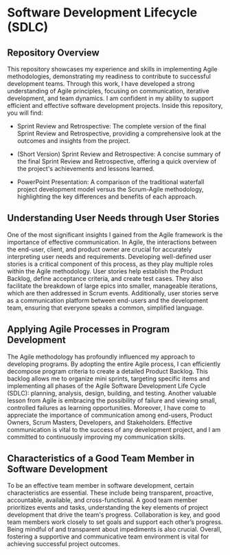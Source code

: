 # Software Development Lifecycle (SDLC)

## Repository Overview
This repository showcases my experience and skills in implementing Agile methodologies, demonstrating my readiness to contribute to successful development teams. Through this work, I have developed a strong understanding of Agile principles, focusing on communication, iterative development, and team dynamics. I am confident in my ability to support efficient and effective software development projects. Inside this repository, you will find:
  * Sprint Review and Retrospective: The complete version of the final Sprint Review and Retrospective, providing a comprehensive look at the outcomes and insights from the project.
  
  * (Short Version) Sprint Review and Retrospective: A concise summary of the final Sprint Review and Retrospective, offering a quick overview of the project's achievements and lessons learned.

  * PowerPoint Presentation: A comparison of the traditional waterfall project development model versus the Scrum-Agile methodology, highlighting the key differences and benefits of each approach.

## Understanding User Needs through User Stories

One of the most significant insights I gained from the Agile framework is the importance of effective communication. In Agile, the interactions between the end-user, client, and product owner are crucial for accurately interpreting user needs and requirements. Developing well-defined user stories is a critical component of this process, as they play multiple roles within the Agile methodology. User stories help establish the Product Backlog, define acceptance criteria, and create test cases. They also facilitate the breakdown of large epics into smaller, manageable iterations, which are then addressed in Scrum events. Additionally, user stories serve as a communication platform between end-users and the development team, ensuring that everyone speaks a common, simplified language.

## Applying Agile Processes in Program Development

The Agile methodology has profoundly influenced my approach to developing programs. By adopting the entire Agile process, I can efficiently decompose program criteria to create a detailed Product Backlog. This backlog allows me to organize mini sprints, targeting specific items and implementing all phases of the Agile Software Development Life Cycle (SDLC): planning, analysis, design, building, and testing. Another valuable lesson from Agile is embracing the possibility of failure and viewing small, controlled failures as learning opportunities. Moreover, I have come to appreciate the importance of communication among end-users, Product Owners, Scrum Masters, Developers, and Stakeholders. Effective communication is vital to the success of any development project, and I am committed to continuously improving my communication skills. 

## Characteristics of a Good Team Member in Software Development

To be an effective team member in software development, certain characteristics are essential. These include being transparent, proactive, accountable, available, and cross-functional. A good team member prioritizes events and tasks, understanding the key elements of project development that drive the team's progress. Collaboration is key, and good team members work closely to set goals and support each other’s progress. Being mindful of and transparent about impediments is also crucial. Overall, fostering a supportive and communicative team environment is vital for achieving successful project outcomes.
